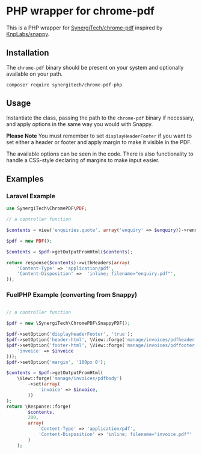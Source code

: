 # PHP wrapper for chrome-pdf

This is a PHP wrapper for [SynergiTech/chrome-pdf](https://github.com/SynergiTech/chrome-pdf) inspired by [KnpLabs/snappy](https://github.com/KnpLabs/snappy).

## Installation

The `chrome-pdf` binary should be present on your system and optionally available on your path.

```
composer require synergitech/chrome-pdf-php
```

## Usage

Instantiate the class, passing the path to the `chrome-pdf` binary if necessary, and apply options in the same way you would with Snappy.

**Please Note** You must remember to set `displayHeaderFooter` if you want to set either a header or footer and apply margin to make it visible in the PDF.

The available options can be seen in the code. There is also functionality to handle a CSS-style declaring of margins to make input easier.

## Examples

### Laravel Example

```php
use SynergiTech\ChromePDF\PDF;

// a controller function

$contents = view('enquiries.quote', array('enquiry' => $enquiry))->render();

$pdf = new PDF();

$contents = $pdf->getOutputFromHtml($contents);

return response($contents)->withHeaders(array(
    'Content-Type' => 'application/pdf',
    'Content-Disposition' =>  'inline; filename="enquiry.pdf"',
));
```

### FuelPHP Example (converting from Snappy)

```php

// a controller function

$pdf = new \SynergiTech\ChromePDF\SnappyPDF();

$pdf->setOption('displayHeaderFooter', 'true');
$pdf->setOption('header-html', \View::forge('manage/invoices/pdfheader'));
$pdf->setOption('footer-html', \View::forge('manage/invoices/pdffooter')->set(array(
    'invoice' => $invoice
)));
$pdf->setOption('margin', '100px 0');

$contents = $pdf->getOutputFromHtml(
    \View::forge('manage/invoices/pdfbody')
        ->set(array(
            'invoice' => $invoice,
        ))
);
return \Response::forge(
        $contents,
        200,
        array(
            'Content-Type' => 'application/pdf',
            'Content-Disposition' => 'inline; filename="invoice.pdf"'
        )
    );
```


